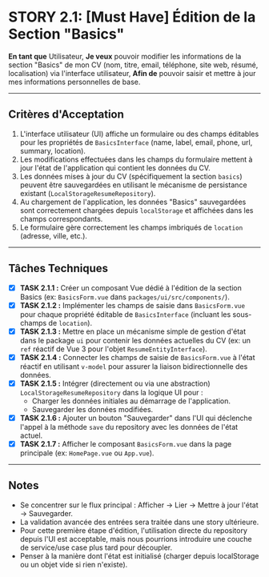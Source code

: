 # STORY 2.1: [Must Have] Édition de la Section "Basics"

**En tant que** Utilisateur,
**Je veux** pouvoir modifier les informations de la section "Basics" de mon CV (nom, titre, email, téléphone, site web, résumé, localisation) via l'interface utilisateur,
**Afin de** pouvoir saisir et mettre à jour mes informations personnelles de base.

---

## Critères d'Acceptation

1.  L'interface utilisateur (UI) affiche un formulaire ou des champs éditables pour les propriétés de `BasicsInterface` (name, label, email, phone, url, summary, location).
2.  Les modifications effectuées dans les champs du formulaire mettent à jour l'état de l'application qui contient les données du CV.
3.  Les données mises à jour du CV (spécifiquement la section `basics`) peuvent être sauvegardées en utilisant le mécanisme de persistance existant (`LocalStorageResumeRepository`).
4.  Au chargement de l'application, les données "Basics" sauvegardées sont correctement chargées depuis `localStorage` et affichées dans les champs correspondants.
5.  Le formulaire gère correctement les champs imbriqués de `location` (adresse, ville, etc.).

---

## Tâches Techniques

-   [X] **TASK 2.1.1 :** Créer un composant Vue dédié à l'édition de la section Basics (ex: `BasicsForm.vue` dans `packages/ui/src/components/`).
-   [X] **TASK 2.1.2 :** Implémenter les champs de saisie dans `BasicsForm.vue` pour chaque propriété éditable de `BasicsInterface` (incluant les sous-champs de `location`).
-   [X] **TASK 2.1.3 :** Mettre en place un mécanisme simple de gestion d'état dans le package `ui` pour contenir les données actuelles du CV (ex: un `ref` réactif de Vue 3 pour l'objet `ResumeEntityInterface`).
-   [X] **TASK 2.1.4 :** Connecter les champs de saisie de `BasicsForm.vue` à l'état réactif en utilisant `v-model` pour assurer la liaison bidirectionnelle des données.
-   [X] **TASK 2.1.5 :** Intégrer (directement ou via une abstraction) `LocalStorageResumeRepository` dans la logique UI pour :
    *   Charger les données initiales au démarrage de l'application.
    *   Sauvegarder les données modifiées.
-   [X] **TASK 2.1.6 :** Ajouter un bouton "Sauvegarder" dans l'UI qui déclenche l'appel à la méthode `save` du repository avec les données de l'état actuel.
-   [X] **TASK 2.1.7 :** Afficher le composant `BasicsForm.vue` dans la page principale (ex: `HomePage.vue` ou `App.vue`).

---

## Notes

-   Se concentrer sur le flux principal : Afficher -> Lier -> Mettre à jour l'état -> Sauvegarder.
-   La validation avancée des entrées sera traitée dans une story ultérieure.
-   Pour cette première étape d'édition, l'utilisation directe du repository depuis l'UI est acceptable, mais nous pourrions introduire une couche de service/use case plus tard pour découpler.
-   Penser à la manière dont l'état est initialisé (charger depuis localStorage ou un objet vide si rien n'existe).

